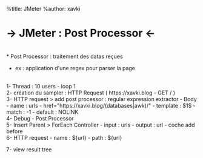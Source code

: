 %title: JMeter
%author: xavki

-> JMeter : Post Processor <-
========


<br>
* Post Processor : traitement des datas reçues

* ex : application d'une regex pour parser la page

<br>
1- Thread : 10 users - loop 1

<br>
2- création du sampler : HTTP Request ( https://xavki.blog - GET / )

<br>
3- HTTP request > add post processor : regular expression extractor
  - Body
  - name : urls
  - href="https://xavki.blog/(databases|awk)/"
  - template : $1$
  - match : -1
  - default : NOLINK

<br>
4- Debug - Post Processor

<br>
5- Insert Parent > ForEach Controller
	- input : urls
	- output : url
	- coche add before

<br>
6- HTTP request 
	- name : ${url}
	- path : ${url}

7- view result tree

